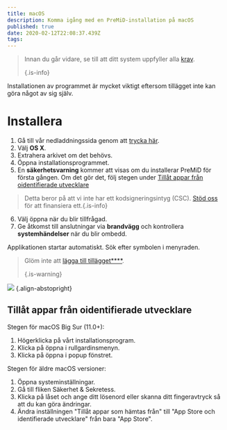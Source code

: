 ```yaml
---
title: macOS
description: Komma igång med en PreMiD-installation på macOS
published: true
date: 2020-02-12T22:08:37.439Z
tags:
---
```


> Innan du går vidare, se till att ditt system uppfyller alla [krav](/install/requirements). 
> 
> {.is-info}

Installationen av programmet är mycket viktigt eftersom tillägget inte kan göra något av sig själv.

# Installera
1. Gå till vår nedladdningssida genom att [trycka här](https://premid.app/downloads).
2. Välj **OS X**.
3. Extrahera arkivet om det behövs.
4. Öppna installationsprogrammet.
5. En **säkerhetsvarning** kommer att visas om du installerar PreMiD för första gången. Om det gör det, följ stegen under [Tillåt appar från oidentifierade utvecklare](https://docs.premid.app/install/macos#allow-apps-from-unidentified-developers)
> Detta beror på att vi inte har ett kodsigneringsintyg (CSC). [Stöd oss](https://www.patreon.com/Timeraa) för att finansiera ett.{.is-info}
6. Välj öppna när du blir tillfrågad.
7. Ge åtkomst till anslutningar via **brandvägg** och kontrollera **systemhändelser** när du blir ombedd.

Applikationen startar automatiskt. Sök efter symbolen i menyraden.

> Glöm inte att [lägga till tillägget****](/install). 
> 
> {.is-warning}

![](https://img.icons8.com/color/2x/mac-logo.png) {.align-abstopright}

## Tillåt appar från oidentifierade utvecklare
Stegen för macOS Big Sur (11.0+):
1. Högerklicka på vårt installationsprogram.
2. Klicka på öppna i rullgardinsmenyn.
3. Klicka på öppna i popup fönstret.

Stegen för äldre macOS versioner:
1. Öppna systeminställningar.
2. Gå till fliken Säkerhet & Sekretess.
3. Klicka på låset och ange ditt lösenord eller skanna ditt fingeravtryck så att du kan göra ändringar.
4. Ändra inställningen "Tillåt appar som hämtas från" till "App Store och identifierade utvecklare" från bara "App Store".